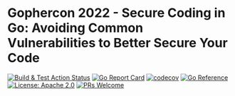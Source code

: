 # Gophercon 2022 - Secure Coding in Go: Avoiding Common Vulnerabilities to Better Secure Your Code

[![Build & Test Action Status](https://github.com/benjivesterby/template/actions/workflows/build.yml/badge.svg)](https://github.com/benjivesterby/template/actions)
[![Go Report Card](https://goreportcard.com/badge/go.benjiv.com/template)](https://goreportcard.com/report/go.benjiv.com/template)
[![codecov](https://codecov.io/gh/benjivesterby/template/branch/main/graph/badge.svg)](https://codecov.io/gh/benjivesterby/template)
[![Go Reference](https://pkg.go.dev/badge/go.benjiv.com/template.svg)](https://pkg.go.dev/go.benjiv.com/template)
[![License: Apache 2.0](https://img.shields.io/badge/license-Apache-blue.svg)](https://opensource.org/licenses/Apache-2.0)
[![PRs Welcome](https://img.shields.io/badge/PRs-welcome-brightgreen.svg)](http://makeapullrequest.com)
